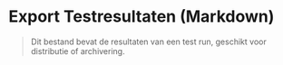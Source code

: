 # Export Testresultaten (Markdown)

> Dit bestand bevat de resultaten van een test run, geschikt voor distributie of archivering.
